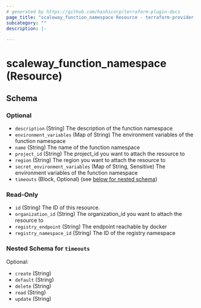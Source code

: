 ```yaml
---
# generated by https://github.com/hashicorp/terraform-plugin-docs
page_title: "scaleway_function_namespace Resource - terraform-provider-scaleway"
subcategory: ""
description: |-
  
---
```


# scaleway_function_namespace (Resource)





<!-- schema generated by tfplugindocs -->
## Schema

### Optional

- `description` (String) The description of the function namespace
- `environment_variables` (Map of String) The environment variables of the function namespace
- `name` (String) The name of the function namespace
- `project_id` (String) The project_id you want to attach the resource to
- `region` (String) The region you want to attach the resource to
- `secret_environment_variables` (Map of String, Sensitive) The environment variables of the function namespace
- `timeouts` (Block, Optional) (see [below for nested schema](#nestedblock--timeouts))

### Read-Only

- `id` (String) The ID of this resource.
- `organization_id` (String) The organization_id you want to attach the resource to
- `registry_endpoint` (String) The endpoint reachable by docker
- `registry_namespace_id` (String) The ID of the registry namespace

<a id="nestedblock--timeouts"></a>
### Nested Schema for `timeouts`

Optional:

- `create` (String)
- `default` (String)
- `delete` (String)
- `read` (String)
- `update` (String)
